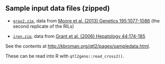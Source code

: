 ## Sample input data files (zipped)

- [`grav2.zip`](grav2.zip), data from
  [Moore et al. (2013) Genetics 195:1077-1086](http://www.genetics.org/content/195/3/1077.abstract)
  (the second replicate of the RILs)

- [`iron.zip`](iron.zip), data from
  [Grant et al. (2006) Hepatology 44:174-185](http://www.ncbi.nlm.nih.gov/pubmed/16799992)

See the contents at <http://kbroman.org/qtl2/pages/sampledata.html>.

These can be read into R with `qtl2geno::read_cross2()`.
